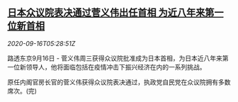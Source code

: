 <!--1600235671000-->
[日本众议院表决通过菅义伟出任首相 为近八年来第一位新首相](https://cn.reuters.com/article/japan-ldp-suga-new-pm-0916-idCNKBS2670LP)
------

<div><i>2020-09-16T05:28:51Z</i></div><p>路透东京9月16日 - 菅义伟周三获得众议院批准成为日本首相，为日本近八年来第一位新领导人，他将面临包括在疫情冲击下振兴经济在内的一系列挑战。</p><p>原任内阁官房长官的菅义伟获得众议院表决通过，执政党自民党在众议院拥有多数席次。(完)</p>
